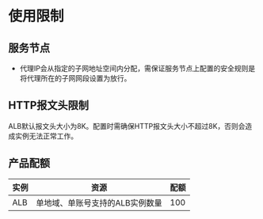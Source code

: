 # 使用限制

## 服务节点
- 代理IP会从指定的子网地址空间内分配，需保证服务节点上配置的安全规则是将代理所在的子网网段设置为放行。

## HTTP报文头限制
ALB默认报文头大小为8K。配置时需确保HTTP报文头大小不超过8K，否则会造成实例无法正常工作。

## 产品配额
| 实例 | 资源                | 配额    | 
| ---- | ------------------- | ------- | 
| ALB  | 单地域、单账号支持的ALB实例数量 | 100| 
